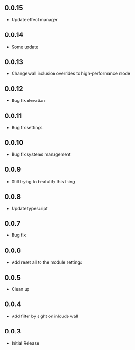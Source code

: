 ## 0.0.15

- Update effect manager

## 0.0.14

- Some update

## 0.0.13

- Change wall inclusion overrides to high-performance mode

## 0.0.12

- Bug fix elevation

## 0.0.11

- Bug fix settings

## 0.0.10

- Bug fix systems management

## 0.0.9

- Still trying to beatutify this thing

## 0.0.8

- Update typescript

## 0.0.7

- Bug fix

## 0.0.6

- Add reset all to the module settings

## 0.0.5

- Clean up

## 0.0.4

- Add filter by sight on inlcude wall

## 0.0.3

- Initial Release
